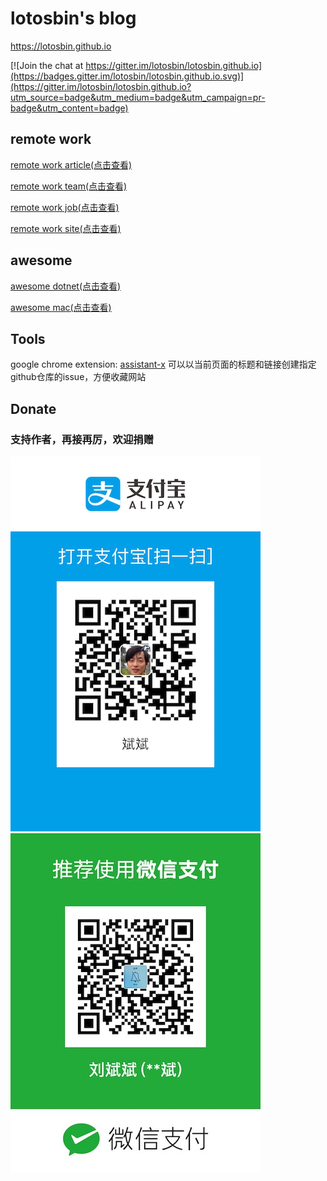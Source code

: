 # lotosbin's blog
https://lotosbin.github.io

[![Join the chat at https://gitter.im/lotosbin/lotosbin.github.io](https://badges.gitter.im/lotosbin/lotosbin.github.io.svg)](https://gitter.im/lotosbin/lotosbin.github.io?utm_source=badge&utm_medium=badge&utm_campaign=pr-badge&utm_content=badge)

## remote work
[remote work article(点击查看)](https://github.com/lotosbin/lotosbin.github.io/issues?utf8=%E2%9C%93&q=is%3Aissue+is%3Aopen+label%3Aremote-work-article+sort%3Areactions-%2B1-desc)

[remote work team(点击查看)](https://github.com/lotosbin/lotosbin.github.io/issues?utf8=%E2%9C%93&q=is%3Aissue+is%3Aopen+label%3Aremote-work-team+sort%3Areactions-%2B1-desc)

[remote work job(点击查看)](https://github.com/lotosbin/lotosbin.github.io/issues?utf8=%E2%9C%93&q=is%3Aissue+is%3Aopen+label%3Aremote-work-job+sort%3Areactions-%2B1-desc)

[remote work site(点击查看)](https://github.com/lotosbin/lotosbin.github.io/issues?utf8=%E2%9C%93&q=is%3Aissue+is%3Aopen+label%3Aremote-work-site+sort%3Areactions-%2B1-desc)

## awesome
[awesome dotnet(点击查看)](https://github.com/lotosbin/lotosbin.github.io/issues?q=is%3Aissue+is%3Aopen+label%3Aawesome-dotnet+sort%3Areactions-%2B1-desc)

[awesome mac(点击查看)](https://github.com/lotosbin/lotosbin.github.io/issues?q=is%3Aissue+is%3Aopen+label%3Aawesome-mac+sort%3Areactions-%2B1-desc)

## Tools
google chrome extension: [assistant-x](https://chrome.google.com/webstore/detail/assistant-x/hmjkgjcbbehfpleekbnomgiaoebcmllc) 可以以当前页面的标题和链接创建指定github仓库的issue，方便收藏网站

## Donate
### 支持作者，再接再厉，欢迎捐赠
![|small](./donate/alipay.png) ![](./donate/wechat.JPG)
